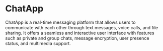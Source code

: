# ChatApp
ChatApp is a real-time messaging platform that allows users to communicate with each other through text messages, voice calls, and file sharing. It offers a seamless and interactive user interface with features such as private and group chats, message encryption, user presence status, and multimedia support.
